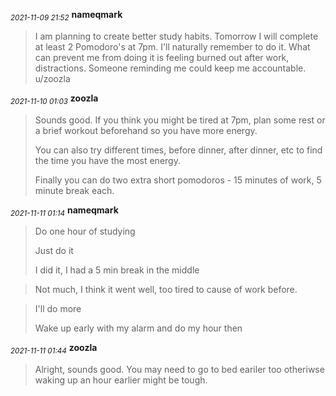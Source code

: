 <sub>*2021-11-09 21:52*</sub>
**nameqmark**
> I am planning to create better study habits. Tomorrow I will complete at least 2 Pomodoro's at 7pm. I'll naturally remember to do it. What can prevent me from doing it is feeling burned out after work, distractions. Someone reminding me could keep me accountable. u/zoozla

<sub>*2021-11-10 01:03*</sub>
**zoozla**
> Sounds good. If you think you might be tired at 7pm, plan some rest or a brief workout beforehand so you have more energy.
> 
> You can also try different times, before dinner, after dinner, etc to find the time you have the most energy.
> 
> Finally you can do two extra short pomodoros - 15  minutes of work, 5 minute break each.

<sub>*2021-11-11 01:14*</sub>
**nameqmark**
> Do one hour of studying
> 
> Just do it
> 
> I did it, I had a 5 min break in the middle  
>   
> Not much, I think it went well, too tired to cause of work before.  
>   
> I'll do more
> 
> Wake up early with my alarm and do my hour then

<sub>*2021-11-11 01:44*</sub>
**zoozla**
> Alright, sounds good. You may need to go to bed eariler too otheriwse waking up an hour earlier might be tough.


